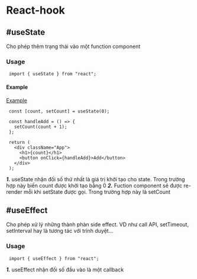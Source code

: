 # React-hook

## #useState
Cho phép thêm trạng thái vào một function component

### Usage

```reactjs
 import { useState } from "react";
```

#### Example
[Example]([https://duckduckgo.com](https://codesandbox.io/s/react-hook-ebsj1l?file=/src/App.js))

```reactjs
 const [count, setCount] = useState(0);

 const handleAdd = () => {
   setCount(count + 1);
 };

 return (
   <div className="App">
     <h1>{count}</h1>
     <button onClick={handleAdd}>Add</button>
   </div>
 );
```
***1.*** useState nhận đối số thứ nhất là giá trị khởi tạo cho state. Trong trường hợp này biến count được khởi tạo bằng 0
***2.*** Fuction component sẽ được re-render mỗi khi setState được gọi. Trong trường hợp này là setCount

## #useEffect
Cho phép xử lý những thành phàn side effect. VD như call API, setTimeout, setInterval hay là tương tác với trình duyệt...

### Usage

```reactjs
 import { useEffect } from "react";
```
***1.*** useEffect nhận đối số đầu vào là một callback
